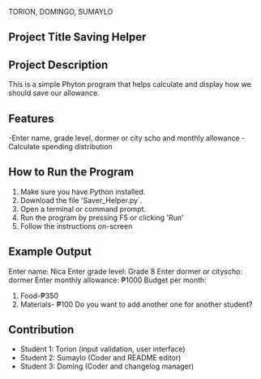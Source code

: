 TORION, DOMINGO, SUMAYLO

## Project Title Saving Helper 

## Project Description
This is a simple Phyton program that helps calculate and display how we should save our allowance.

## Features
-Enter name, grade level, dormer or city scho and  monthly allowance
-Calculate spending distribution

## How to Run the Program
1. Make sure you have Python installed.
2. Download the file 'Saver_Helper.py`.
3. Open a terminal or command prompt.
4. Run the program by pressing F5 or clicking 'Run'
5. Follow the instructions on-screen

## Example Output
Enter name: Nica
Enter grade level: Grade 8
Enter dormer or cityscho: dormer 
Enter monthly allowance: ₱1000
Budget per month:
1. Food-₱350
2. Materials- ₱100
Do you want to add another one for another student?

## Contribution
- Student 1: Torion (input validation, user interface)
- Student 2: Sumaylo (Coder and README editor)
- Student 3: Doming (Coder and changelog manager)
